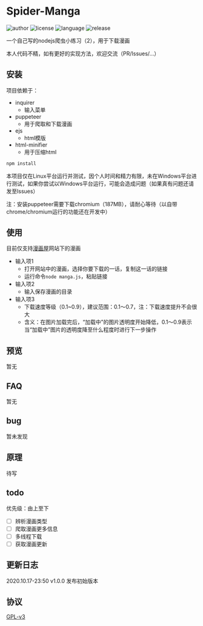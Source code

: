 # Spider-Manga
![author](https://img.shields.io/static/v1?label=AUTHOR&message=Zorin&color=9cf&style=for-the-badge)
![license](https://img.shields.io/github/license/pikasama/spider-manga?style=for-the-badge)
![language](https://img.shields.io/github/languages/top/pikasama/spider-manga?style=for-the-badge)
![release](https://img.shields.io/github/v/release/pikasama/spider-manga?include_prereleases&style=for-the-badge)

一个自己写的nodejs爬虫小练习（2），用于下载漫画

本人代码不精，如有更好的实现方法，欢迎交流（PR/Issues/...）

## 安装
项目依赖于：
 - inquirer
   - 输入菜单
 - puppeteer
   - 用于爬取和下载漫画
 - ejs
   - html模版
 - html-minifier
   - 用于压缩html
   
```bash
npm install
```

本项目仅在Linux平台运行并测试，因个人时间和精力有限，未在Windows平台进行测试，如果你尝试以Windows平台运行，可能会造成问题（如果真有问题还请发至Issues）

注：安装puppeteer需要下载chromium（187MB），请耐心等待（以自带chrome/chromium运行的功能还在开发中）

## 使用
目前仅支持[漫画屋](https://www.dm5.com)网站下的漫画

 - 输入项1
   - 打开网站中的漫画，选择你要下载的一话，复制这一话的链接
   - 运行命令`node manga.js`，粘贴链接
 - 输入项2
   - 输入保存漫画的目录
 - 输入项3
   - 下载速度等级（0.1~0.9），建议范围：0.1～0.7，注：下载速度提升不会很大
   - 含义：在图片加载完后，“加载中”的图片透明度开始降低，0.1～0.9表示当“加载中”图片的透明度降至什么程度时进行下一步操作

## 预览
暂无

## FAQ
暂无

## bug
暂未发现

## 原理
待写

## todo
优先级：由上至下

- [ ] 辨析漫画类型
- [ ] 爬取漫画更多信息
- [ ] 多线程下载
- [ ] 获取漫画更新

## 更新日志
2020.10.17-23:50 v1.0.0 发布初始版本

## 协议
[GPL-v3](http://www.gnu.org/licenses/gpl-3.0.en.html)
